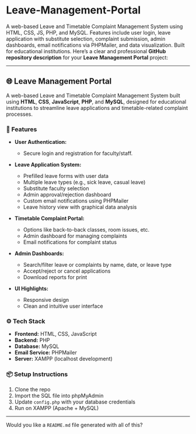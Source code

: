 # Leave-Management-Portal
A web-based Leave and Timetable Complaint Management System using HTML, CSS, JS, PHP, and MySQL. Features include user login, leave application with substitute selection, complaint submission, admin dashboards, email notifications via PHPMailer, and data visualization. Built for educational institutions.
Here’s a clear and professional **GitHub repository description** for your **Leave Management Portal** project:

---

## 🌐 Leave Management Portal

A web-based Leave and Timetable Complaint Management System built using **HTML**, **CSS**, **JavaScript**, **PHP**, and **MySQL**, designed for educational institutions to streamline leave applications and timetable-related complaint processes.

### 🚀 Features

* **User Authentication:**

  * Secure login and registration for faculty/staff.

* **Leave Application System:**

  * Prefilled leave forms with user data
  * Multiple leave types (e.g., sick leave, casual leave)
  * Substitute faculty selection
  * Admin approval/rejection dashboard
  * Custom email notifications using PHPMailer
  * Leave history view with graphical data analysis

* **Timetable Complaint Portal:**

  * Options like back-to-back classes, room issues, etc.
  * Admin dashboard for managing complaints
  * Email notifications for complaint status

* **Admin Dashboards:**

  * Search/filter leave or complaints by name, date, or leave type
  * Accept/reject or cancel applications
  * Download reports for print

* **UI Highlights:**

  * Responsive design
  * Clean and intuitive user interface

### ⚙️ Tech Stack

* **Frontend:** HTML, CSS, JavaScript
* **Backend:** PHP
* **Database:** MySQL
* **Email Service:** PHPMailer
* **Server:** XAMPP (localhost development)

### 📦 Setup Instructions

1. Clone the repo
2. Import the SQL file into phpMyAdmin
3. Update `config.php` with your database credentials
4. Run on XAMPP (Apache + MySQL)

---

Would you like a `README.md` file generated with all of this?
